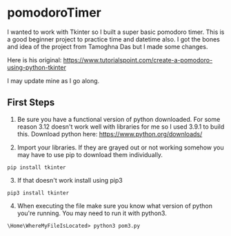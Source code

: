 # pomodoroTimer

I wanted to work with Tkinter so I built a super basic pomodoro timer. This is a good beginner project to practice time and datetime also.
I got the bones and idea of the project from Tamoghna Das but I made some changes.

Here is his original: https://www.tutorialspoint.com/create-a-pomodoro-using-python-tkinter

I may update mine as I go along.

## First Steps

1. Be sure you have a functional version of python downloaded. For some reason 3.12 doesn't work well with libraries for me so I used 3.9.1 to build this.
   Download python here: https://www.python.org/downloads/

2. Import your libraries. If they are grayed out or not working somehow you may have to use pip to download them individually.

```
pip install tkinter
```

3. If that doesn't work install using pip3

```
pip3 install tkinter
```

4. When executing the file make sure you know what version of python you're running. You may need to run it with python3.

```
\Home\WhereMyFileIsLocated> python3 pom3.py
```

